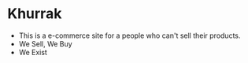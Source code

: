 # Khurrak
- This is a e-commerce site for a people who can't sell their products. 
- We Sell, We Buy
- We Exist

